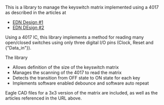 This is a library to manage the keyswitch matrix implemented using a 4017 as described in the articles at 
* [EDN Design #1](http://www.edn.com/design/power-management/4413677/Connect-a-4-3-matrix-keyboard-to-a-microcontroller-using-two-I-O-pins)
* [EDN DEsign #2](url:http://www.edn.com/design/components-and-packaging/4408027/Read-10-or-more-switches-using-only-two-I-O-pins-of-a-microcontroller)
  
Using a 4017 IC, this library implements a method for reading many open/closed switches using only three digital I/O pins (Clock, Reset and {"Data_in"}).

The library
* Allows definition of the size of the keyswitch matrix
* Manages the scanning of the 4017 to read the matrix
* Detects the transition from OFF state to ON state for each key
* Implements software enabled debounce and software auto repeat

Eagle CAD files for a 3x3 version of the matrix are included, as well as the articles referenced in the URL above.
